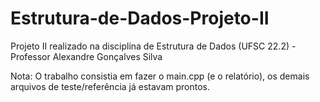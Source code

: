 # Estrutura-de-Dados-Projeto-II
Projeto II realizado na disciplina de Estrutura de Dados (UFSC 22.2) - Professor Alexandre Gonçalves Silva

Nota: O trabalho consistia em fazer o main.cpp (e o relatório), os demais arquivos de teste/referência já estavam prontos.

